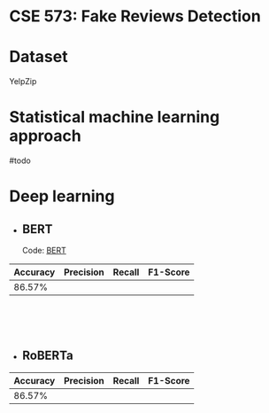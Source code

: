 # CSE 573: Fake Reviews Detection



# Dataset

YelpZip 

# Statistical machine learning approach

#todo



# Deep learning



* ## BERT

  


    Code: [BERT](https://github.com/Remilistrasza/CSE573-Fake-Review-Detection/blob/main/Language_Model.ipynb)




| Accuracy | Precision | Recall | F1-Score |
| -------- | --------- | ------ | -------- |
| 86.57%   |           |        |          |



<br />
<br />
<br />         
                  
                   


* ## RoBERTa


| Accuracy | Precision | Recall | F1-Score |
| -------- | --------- | ------ | -------- |
| 86.57%   |           |        |          |